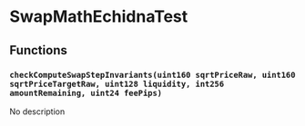 # SwapMathEchidnaTest





## Functions

### `checkComputeSwapStepInvariants(uint160 sqrtPriceRaw, uint160 sqrtPriceTargetRaw, uint128 liquidity, int256 amountRemaining, uint24 feePips)`
No description





